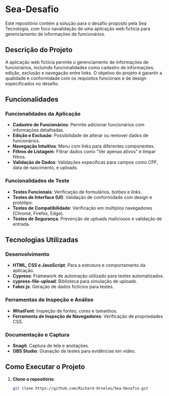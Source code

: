 # Sea-Desafio

Este repositório contém a solução para o desafio proposto pela Sea Tecnologia, com foco navalidação de uma aplicação web fictícia para gerenciamento de informações de funcionários.

## Descrição do Projeto

A aplicação web fictícia permite o gerenciamento de informações de funcionários, incluindo funcionalidades como cadastro de informações, edição, exclusão e navegação entre links. O objetivo do projeto é garantir a qualidade e conformidade com os requisitos funcionais e de design especificados no desafio.

## Funcionalidades

### Funcionalidades da Aplicação
- **Cadastro de Funcionários**: Permite adicionar funcionários com informações detalhadas.
- **Edição e Exclusão**: Possibilidade de alterar ou remover dados de funcionários.
- **Navegação Intuitiva**: Menu com links para diferentes componentes.
- **Filtros de Listagem**: Filtrar dados como "Ver apenas ativos" e limpar filtros.
- **Validação de Dados**: Validações específicas para campos como CPF, data de nascimento, e uploads.

### Funcionalidades de Teste
- **Testes Funcionais**: Verificação de formulários, botões e links.
- **Testes de Interface (UI)**: Validação de conformidade com design e protótipo.
- **Testes de Compatibilidade**: Verificação em múltiplos navegadores (Chrome, Firefox, Edge).
- **Testes de Segurança**: Prevenção de uploads maliciosos e validação de entrada.

## Tecnologias Utilizadas

### Desenvolvimento
- **HTML, CSS e JavaScript**: Para a estrutura e comportamento da aplicação.
- **Cypress**: Framework de automação utilizado para testes automatizados.
- **cypress-file-upload**: Biblioteca para simulação de uploads.
- **Faker.js**: Geração de dados fictícios para testes.

### Ferramentas de Inspeção e Análise
- **WhatFont**: Inspeção de fontes, cores e tamanhos.
- **Ferramenta de Inspeção de Navegadores**: Verificação de propriedades CSS.

### Documentação e Captura
- **Snagit**: Captura de tela e anotações.
- **OBS Studio**: Gravação de testes para evidências em vídeo.

## Como Executar o Projeto

1. **Clone o repositório**:

   ```bash
   git clone https://github.com/Richard-Ornelas/Sea-Desafio.git
